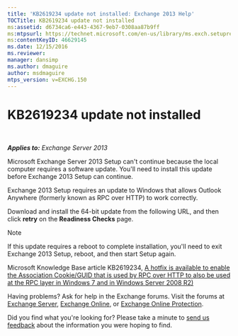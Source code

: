 ```yaml
---
title: 'KB2619234 update not installed: Exchange 2013 Help'
TOCTitle: KB2619234 update not installed
ms:assetid: d6734ca6-e443-4367-9eb7-0308aa87b9ff
ms:mtpsurl: https://technet.microsoft.com/en-us/library/ms.exch.setupreadiness.win7rpchttpassoccookieguidupdatenotinstalled(v=EXCHG.150)
ms:contentKeyID: 46629145
ms.date: 12/15/2016
ms.reviewer: 
manager: dansimp
ms.author: dmaguire
author: msdmaguire
mtps_version: v=EXCHG.150
---
```


# KB2619234 update not installed

 

_**Applies to:** Exchange Server 2013_

Microsoft Exchange Server 2013 Setup can't continue because the local computer requires a software update. You'll need to install this update before Exchange 2013 Setup can continue.

Exchange 2013 Setup requires an update to Windows that allows Outlook Anywhere (formerly known as RPC over HTTP) to work correctly.

Download and install the 64-bit update from the following URL, and then click **retry** on the **Readiness Checks** page.

> [!NOTE]
> If this update requires a reboot to complete installation, you'll need to exit Exchange 2013 Setup, reboot, and then start Setup again.

Microsoft Knowledge Base article KB2619234, [A hotfix is available to enable the Association Cookie/GUID that is used by RPC over HTTP to also be used at the RPC layer in Windows 7 and in Windows Server 2008 R2)](https://go.microsoft.com/fwlink/?linkid=3052&kbid=2619234)

Having problems? Ask for help in the Exchange forums. Visit the forums at [Exchange Server](https://go.microsoft.com/fwlink/p/?linkid=60612), [Exchange Online](https://go.microsoft.com/fwlink/p/?linkid=267542), or [Exchange Online Protection](https://go.microsoft.com/fwlink/p/?linkid=285351).

Did you find what you're looking for? Please take a minute to [send us feedback](mailto:exsetuphelpfeedback@microsoft.com?subject=exchange%202013%20setup%20help%20feedback) about the information you were hoping to find.
